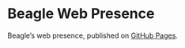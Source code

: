 # Beagle Web Presence

Beagle’s web presence, published on [GitHub Pages](https://RomanLangrehr.github.io/Beagle/branches/design-control_flow2).